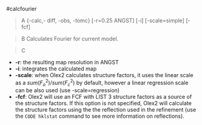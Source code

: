 #calcfourier

>A {-calc,- diff, -obs, -tomc} [-r=0.25 ANGST] [-i] [-scale=simple] [-fcf]

>B Calculates Fourier for current model.

>C
 * **-r**: the resulting map resolution in ANGST
 * **-i**: integrates the calculated map
 * **-scale**: when Olex2 calculates structure factors, it uses the linear scale as a $sum(F_o^2)/sum(F_c^2)$ by default, however a linear regression scale can be also used (use -scale=regression)
 * **-fcf**: Olex2 will use an FCF with LIST 3 structure factors as a source of the structure factors. If this option is not specified, Olex2 will calculate the structure factors using the the reflection used in the refinement (use the `CODE hklstat` command to see more information on reflections).

